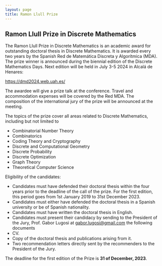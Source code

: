 ```yaml
---
layout: page
title: Ramon Llull Prize
---
```


## Ramon Llull Prize in Discrete Mathematics

The Ramon Llull Prize in Discrete Mathematics is an academic award for outstanding doctoral thesis in Discrete Mathematics. It is awarded every two years by the Spanish Red de Matemática Discreta y Algorítmica (MDA). The prize winner is announced during the biennial edition of the Discrete Mathematics Days. Next edition will be held in July 3-5 2024 in Alcalá de Henares: 

https://dmd2024.web.uah.es/

The awardee will give a prize talk at the conference. Travel and accommodation expenses will be covered by the Red MDA. The composition of the international jury of the prize will be announced at the meeting.

The topics of the prize cover all areas related to Discrete Mathematics, including but not limited to

- Combinatorial Number Theory
- Combinatorics
- Coding Theory and Cryptography
- Discrete and Computational Geometry
- Discrete Probability
- Discrete Optimization 
- Graph Theory
- Theoretical Computer Science


Eligibility of the candidates:
- Candidates must have defended their doctoral thesis within the four years prior to the deadline of the call of the prize. For the first edition, this period goes from 1st January 2019 to 31st December 2023.
- Candidates must either have defended the doctoral thesis in a Spanish university or be of Spanish nationality.
- Candidates must have written the doctoral thesis in English.
- Candidates must present their candidacy by sending to the President of the Jury, Prof. Gabor Lugosi at gabor.lugosi@gmail.com the following documents
- CV.
- Copy of the doctoral thesis and publications arising from it.
- Two recommendation letters directly sent by the recommenders to the President of the Jury.

The deadline for the first edition of the Prize is **31 of December, 2023**. 
